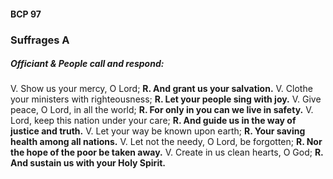 #### BCP 97
### Suffrages A

##### Officiant & People call and respond:

V. Show us your mercy, O Lord;
**R. And grant us your salvation.**
V. Clothe your ministers with righteousness;
**R. Let your people sing with joy.**
V. Give peace, O Lord, in all the world;
**R. For only in you can we live in safety.**
V. Lord, keep this nation under your care;
**R. And guide us in the way of justice and truth.**
V. Let your way be known upon earth;
**R. Your saving health among all nations.**
V. Let not the needy, O Lord, be forgotten;
**R. Nor the hope of the poor be taken away.**
V. Create in us clean hearts, O God;
**R. And sustain us with your Holy Spirit.**

